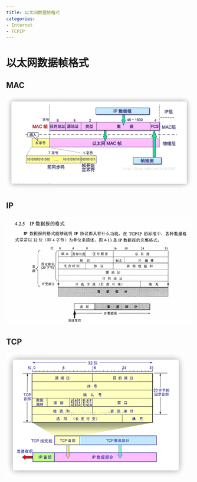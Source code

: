 ```yaml
---
title: 以太网数据帧格式
categories:
- Internet
- TCPIP
---
```

# 以太网数据帧格式

## MAC

![image-20200520161332816](https://raw.githubusercontent.com/LuShan123888/Files/main/Pictures/2020-12-10-6yHnKfPST5NukCO.png)

## IP

![BB15B9C613CE668AC5CCA95F6A967E9A](https://raw.githubusercontent.com/LuShan123888/Files/main/Pictures/2020-12-10-UCtIPhfpVnv7DuF.png)

## TCP

![image-20200520161421266](https://raw.githubusercontent.com/LuShan123888/Files/main/Pictures/2020-12-10-jB8E9PzCG6fxMXR.png)

